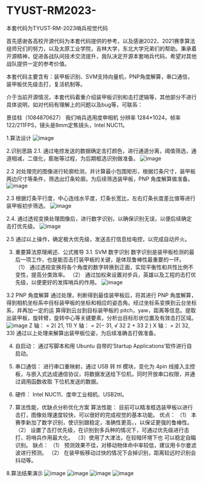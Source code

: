 # TYUST-RM2023-
本套代码为TYUST-RM-2023哨兵视觉代码

首先感谢各高校开源代码为本套代码提供的参考，以及感谢2022、2021赛季算法组师兄们的努力，以及太原工业学院，吉林大学，东北大学兄弟们的帮助。秉承着开源精神，促进各战队间技术交流提升，我队决定开源本套哨兵代码，希望对其他战队提供一定的参考价值。

本套代码主要含有：装甲板识别、SVM支持向量机，PNP角度解算，串口通信，装甲板优先级击打，复活机制等。

介于当前开源情况，本套代码着重介绍装甲板识别和击打逻辑等，其他部分不进行具体说明，如对代码有理解上的问题以及bug等，可联系：

景佳柱（1084870627）
我们哨兵选用度申相机 分辨率 1284×1024，帧率 122/211FPS，镜头是8mm定焦镜头，Intel NUC11。

1.算法设计
![image](https://github.com/DesperatePencil/TYUST-RM2023-/assets/150637758/476fcb81-46f0-432d-95b5-ea74bf7cc3e2)

2.识别思路
2.1. 通过电控发送的数据确定击打颜色，进行通道分离，阈值筛选，通道相减，二值化，膨胀等过程，为后期框选识别做准备。
![image](https://github.com/DesperatePencil/TYUST-RM2023-/assets/150637758/ca8e9d5f-bca5-418f-a1fa-8529c807a6f5)

2.2 对处理完的图像进行轮廓检测，并计算最小包围矩形，根据灯条尺寸，装甲板两边尺寸等条件，筛选出灯条轮廓。为后续筛选装甲板，PNP 角度解算做准备。
![image](https://github.com/DesperatePencil/TYUST-RM2023-/assets/150637758/68aaeed7-36e7-48a9-a8c4-3f72c0430950)

2.3 根据灯条平行度，中心连线水平度，灯条长宽比，左右灯条长度差比值等进行装甲板初步筛选。
![image](https://github.com/DesperatePencil/TYUST-RM2023-/assets/150637758/0643da34-816c-4529-8dfa-e1fcc91566db)

2.4. 通过透视变换处理图像后，进行数字识别，以确保识别无误，以便后续确定击打优先级。
![image](https://github.com/DesperatePencil/TYUST-RM2023-/assets/150637758/572d87f9-7de4-43d2-9776-efb1d844c3c6)

2.5 通过以上操作，确定极大优先级，发送击打信息给电控，以完成自动开火。

3. 重要算法原理阐述、公式推导
3.1. SVM 数字识别
数字识别是装甲板检测的最后一项工作，也是能否击打装甲板的关键，是体现鲁棒性最重要的一环。
（1） 通过透视变换将各个角度的数字转换到正面，实现平衡性和共性比例不变性，提高分类效率。
（2） 通过加权来设置对步兵，英雄以及工程的击打优先级，以便更好的发挥哨兵的作用。
![image](https://github.com/DesperatePencil/TYUST-RM2023-/assets/150637758/bf26dfdf-1449-4954-939c-f0e00782190c)

3.2 PNP 角度解算
通过处理，判断得到最佳装甲板后，将其进行 PNP 角度解算，得到相机坐标系中目标装甲板的坐标和相应的姿态角。经过坐标系变换到云台坐标系，并再加一定的运
算得到云台到目标装甲板的 pitch，yaw，距离等信息。提取出装甲板，旋转臂，旋转中心等关键要素，分析出目标形状位置及有效击打区域。
![image](https://github.com/DesperatePencil/TYUST-RM2023-/assets/150637758/cb8a99cd-3b71-4b92-832a-63d17f9c4c65)
Z 轴：
= 2( 21, 11)
Y 轴：
= 2(− 31, √ 32 2 + 33 2 )
X 轴：
= 2( 32, 33)
通过以上处理来解算出装甲板位姿，为后续准确击打做准备。

4. 自启动：
通过写脚本和用 Ubuntu 自带的‘Startup Applications’软件进行自启动。

5. 串口通信：
进行串口重映射，通过 USB 转 ttl 模块，变化为 4pin 线接入主控板，与嵌入式达成通信协议，将数据发送给下位机，同时开放串口权限，并通过调用函数收取
下位机发送的数据。

7. 硬件：
Intel NUC11、度申工业相机、USB2ttl。

8. 算法性能，优缺点分析优化方案
算法性能：
目前可以精准框选装甲板以进行击打，图像处理速度较快，可以很好的完成视觉的基本功能。
优点：
（1） 本赛季新加了数字识别，使识别跟稳定，准确性更高，，以保证更强的鲁棒性。
（2） 设置了击打优先级，在识别到多兵种的情况下，可通过优先级进行击打，将哨兵作用最大化。
（3）使用了大津法，在较暗环境下也 可以稳定自瞄识别。
缺点：
（1） 预测效果不佳，对移动物体命中率较低，建议用卡尔曼滤波进行预测。
（2） 在装甲板移动过快的情况下会掉识别，距离较远时识别会抖动等。

8.算法结果演示
![image](https://github.com/DesperatePencil/TYUST-RM2023-/assets/150637758/d66e24b5-6220-4274-b87d-82a7fc7e985e)
![image](https://github.com/DesperatePencil/TYUST-RM2023-/assets/150637758/3992bbc0-2f1a-47ab-a7ff-739e4d55a4eb)
![image](https://github.com/DesperatePencil/TYUST-RM2023-/assets/150637758/8f02447d-9012-4b26-9e07-2e0a5615cc63)
![image](https://github.com/DesperatePencil/TYUST-RM2023-/assets/150637758/5f0ab3ab-4efe-4102-940e-23ffe113b7c5)








